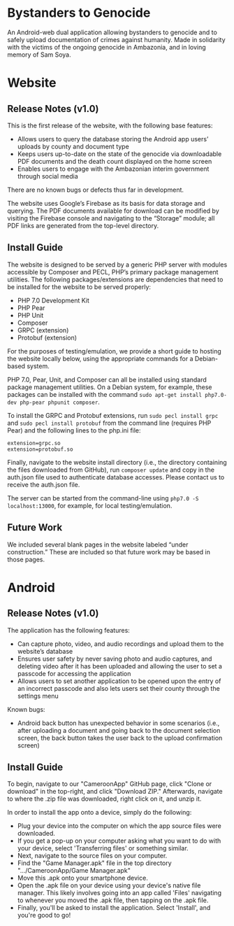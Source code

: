 # Bystanders to Genocide

An Android-web dual application allowing bystanders to genocide and to safely upload documentation of crimes against humanity. Made in solidarity with the victims of the ongoing genocide in Ambazonia, and in loving memory of Sam Soya.

# Website

## Release Notes (v1.0)

This is the first release of the website, with the following base features:

* Allows users to query the database storing the Android app users’ uploads by county and document type
* Keeps users up-to-date on the state of the genocide via downloadable PDF documents and the death count displayed on the home screen
* Enables users to engage with the Ambazonian interim government through social media

There are no known bugs or defects thus far in development.

The website uses Google’s Firebase as its basis for data storage and querying. The PDF documents available for download can be modified by visiting the Firebase console and navigating to the “Storage” module; all PDF links are generated from the top-level directory.

## Install Guide

The website is designed to be served by a generic PHP server with modules accessible by Composer and PECL, PHP’s primary package management utilities. The following packages/extensions are dependencies that need to be installed for the website to be served properly:

* PHP 7.0 Development Kit
* PHP Pear
* PHP Unit
* Composer
* GRPC (extension)
* Protobuf (extension)

For the purposes of testing/emulation, we provide a short guide to hosting the website locally below, using the appropriate commands for a Debian-based system.

PHP 7.0, Pear, Unit, and Composer can all be installed using standard package management utilities. On a Debian system, for example, these packages can be installed with the command `sudo apt-get install php7.0-dev php-pear phpunit composer`.

To install the GRPC and Protobuf extensions, run `sudo pecl install grpc` and `sudo pecl install protobuf` from the command line (requires PHP Pear) and the following lines to the php.ini file:
```
extension=grpc.so
extension=protobuf.so
```

Finally, navigate to the website install directory (i.e., the directory containing the files downloaded from GitHub), run `composer update` and copy in the auth.json file used to authenticate database accesses. Please contact us to receive the auth.json file.

The server can be started from the command-line using `php7.0 -S localhost:13000`, for example, for local testing/emulation.

## Future Work

We included several blank pages in the website labeled “under construction.” These are included so that future work may be based in those pages.

# Android

## Release Notes (v1.0)

The application has the following features:

* Can capture photo, video, and audio recordings and upload them to the website’s database
* Ensures user safety by never saving photo and audio captures, and deleting video after it has been uploaded and allowing the user to set a passcode for accessing the application
* Allows users to set another application to be opened upon the entry of an incorrect passcode and also lets users set their county through the settings menu

Known bugs:

* Android back button has unexpected behavior in some scenarios (i.e., after uploading a document and going back to the document selection screen, the back button takes the user back to the upload confirmation screen)

## Install Guide

To begin, navigate to our "CameroonApp" GitHub page, click "Clone or download" in the top-right, and click "Download ZIP." Afterwards, navigate to where the .zip file was downloaded, right click on it, and unzip it. 

In order to install the app onto a device, simply do the following:

* Plug your device into the computer on which the app source files were downloaded.
* If you get a pop-up on your computer asking what you want to do with your device, select 'Transferring files' or something similar.
* Next, navigate to the source files on your computer.
* Find the "Game Manager.apk" file in the top directory ".../CameroonApp/Game Manager.apk"
* Move this .apk onto your smartphone device.
* Open the .apk file on your device using your device's native file manager. This likely involves going into an app called 'Files' navigating to whenever you moved the .apk file, then tapping on the .apk file.
* Finally, you'll be asked to install the application. Select 'Install', and you're good to go!
